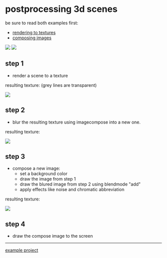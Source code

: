 
# postprocessing 3d scenes

be sure to read both examples first:
- [rendering to textures](/doc/example_r2t)
- [composing images](/doc/example_imgcomp)

![](/doc/example_postproc.jpg)
![](/doc/example_postproc2.png)

## step 1

- render a scene to a texture

resulting texture: (grey lines are transparent)

![](/doc/example_postproc3.jpg)

## step 2

- blur the resulting texture using imagecompose into a new one.

resulting texture:

![](/doc/example_postproc4.jpg)

## step 3

- compose a new image:
    - set a background color
    - draw the image from step 1
    - draw the blured image from step 2 using blendmode "add"
    - apply effects like noise and chromatic abbreviation


resulting texture:

![](/doc/example_postproc.jpg)

## step 4

- draw the compose image to the screen


----

[example project](/ui/#/project/5645f59a9a013fa25927562a)
